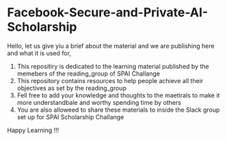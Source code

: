 # Facebook-Secure-and-Private-AI-Scholarship

Hello, let us give yiu a brief about the material and we are publishing here and what it is used for, 

1. This repositiry is dedicated to the learning material published by the memebers of the reading_group of SPAI Challange
2. This repository contains resources to help people achieve all their objectives as set by the reading_group
3. Fell free to add your knowledge and thoughts to the maetirals to make it more understandbale and worthy spending time by others
4. You are also alloweed to share these materials to inside the Slack group set up for SPAI Scholarship Challange

Happy Learning !!!
